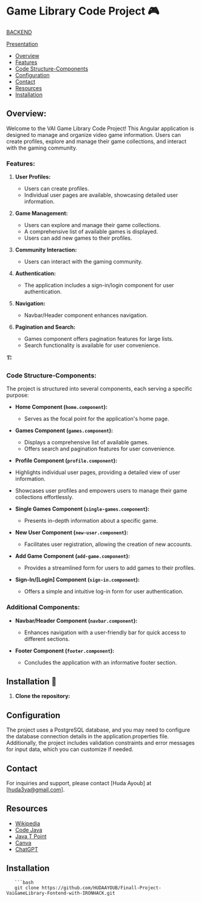 # Game Library Code Project 🎮

[BACKEND](https://github.com/HUDAAYOUB/ProjectGameLibrary-java-project1-github-repo-sda)


[Presentation](https://docs.google.com/presentation/d/1pOtnz2Up_9vSgmWEc7ltCHYsu12bgeOR/edit#slide=id.p1)

- [Overview](#overview)
- [Features](#features)
- [Code Structure-Components](#code-structure-components)
- [Configuration](#configuration)
- [Contact](#contact)
- [Resources](#resources)
- [Installation](#installation)

## Overview:

Welcome to the VAI Game Library Code Project! This Angular application is designed to manage and organize video game information. Users can create profiles, explore and manage their game collections, and interact with the gaming community.


### Features:

1. **User Profiles:**
   - Users can create profiles.
   - Individual user pages are available, showcasing detailed user information.

2. **Game Management:**
   - Users can explore and manage their game collections.
   - A comprehensive list of available games is displayed.
   - Users can add new games to their profiles.

3. **Community Interaction:**
   - Users can interact with the gaming community.

4. **Authentication:**
   - The application includes a sign-in/login component for user authentication.

5. **Navigation:**
   - Navbar/Header component enhances navigation.

6. **Pagination and Search:**
   - Games component offers pagination features for large lists.
   - Search functionality is available for user convenience.


🏗️
### Code Structure-Components: 

The project is structured into several components, each serving a specific purpose:

- **Home Component (`home.component`):**
  - Serves as the focal point for the application's home page.

- **Games Component (`games.component`):**
  - Displays a comprehensive list of available games.
  - Offers search and pagination features for user convenience.

- **Profile Component (`profile.component`):**
 - Highlights individual user pages, providing a detailed view of user information.
  - Showcases user profiles and empowers users to manage their game collections effortlessly.

- **Single Games Component (`single-games.component`):**
  - Presents in-depth information about a specific game.

- **New User Component (`new-user.component`):**
  - Facilitates user registration, allowing the creation of new accounts.

- **Add Game Component (`add-game.component`):**
  - Provides a streamlined form for users to add games to their profiles.

- **Sign-In/[Login] Component (`sign-in.component`):**
  - Offers a simple and intuitive log-in form for user authentication.

### Additional Components:

- **Navbar/Header Component (`navbar.component`):**
  - Enhances navigation with a user-friendly bar for quick access to different sections.

- **Footer Component (`footer.component`):**
  - Concludes the application with an informative footer section.

## Installation 🚀

1. **Clone the repository:**


## Configuration

The project uses a PostgreSQL database, and you may need to configure the database connection details in the application.properties file. Additionally, the project includes validation constraints and error messages for input data, which you can customize if needed.

## Contact

For inquiries and support, please contact [Huda Ayoub] at [huda3ya@gmail.com].

## Resources

- [Wikipedia](https://en.wikipedia.org/)
- [Code Java](https://www.codejava.net/)
- [Java T Point](https://www.javatpoint.com/)
- [Canva](https://www.canva.com/)
- [ChatGPT](https://www.openai.com/)

##  Installation
```
   ```bash
   git clone https://github.com/HUDAAYOUB/Finall-Project-VaiGameLibrary-Fontend-with-IRONHACK.git
